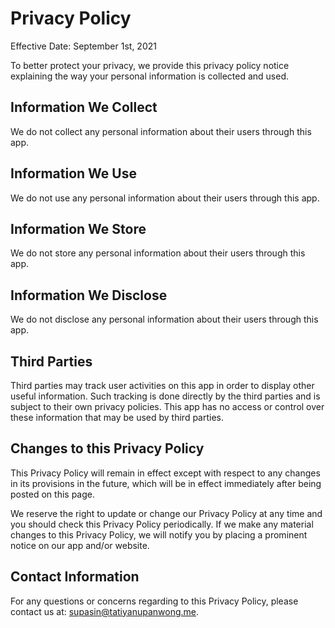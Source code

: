 # Privacy Policy

Effective Date: September 1st, 2021


To better protect your privacy, we provide this privacy policy notice explaining the way your personal information is collected and used.


## Information We Collect

We do not collect any personal information about their users through this app.


## Information We Use

We do not use any personal information about their users through this app.


## Information We Store

We do not store any personal information about their users through this app.


## Information We Disclose

We do not disclose any personal information about their users through this app.


## Third Parties

Third parties may track user activities on this app in order to display other useful information. Such tracking is done directly by the third parties and is subject to their own privacy policies. This app has no access or control over these information that may be used by third parties.


## Changes to this Privacy Policy

This Privacy Policy will remain in effect except with respect to any changes in its provisions in the future, which will be in effect immediately after being posted on this page.

We reserve the right to update or change our Privacy Policy at any time and you should check this Privacy Policy periodically. If we make any material changes to this Privacy Policy, we will notify you by placing a prominent notice on our app and/or website.


## Contact Information

For any questions or concerns regarding to this Privacy Policy, please contact us at: supasin@tatiyanupanwong.me.
